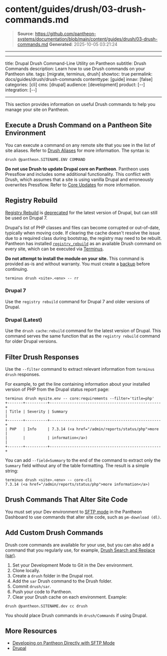 # content/guides/drush/03-drush-commands.md

> **Source**: https://github.com/pantheon-systems/documentation/blob/main/content/guides/drush/03-drush-commands.md
> **Generated**: 2025-10-05 03:21:24

---

---
title: Drupal Drush Command-Line Utility on Pantheon
subtitle: Drush Commands
description: Learn how to use Drush commands on your Pantheon site.
tags: [migrate, terminus, drush]
showtoc: true
permalink: docs/guides/drush/drush-commands
contenttype: [guide]
innav: [false]
categories: [cli]
cms: [drupal]
audience: [development]
product: [--]
integration: [--]


---

This section provides information on useful Drush commands to help you manage your site on Pantheon.

## Execute a Drush Command on a Pantheon Site Environment

You can execute a command on any remote site that you see in the list of site aliases. Refer to [Drush Aliases](/guides/drush/drush-aliases) for more information. The syntax is:

```bash{promptUser: user}
drush @pantheon.SITENAME.ENV COMMAND
```

<Alert title="Warning" type="danger">

**Do not use Drush to update Drupal core on Pantheon**. Pantheon uses Pressflow and includes some additional functionality. This conflict with Drush, which assumes that a site is using vanilla Drupal and erroneously overwrites Pressflow. Refer to [Core Updates](/core-updates) for more information.

</Alert>

## Registry Rebuild

<Alert title="Note" type="info" >

[Registry Rebuild](https://www.drupal.org/project/registry_rebuild) is [deprecated](https://www.drupal.org/project/registry_rebuild/issues/1785672) for the latest version of Drupal, but can still be used on Drupal 7.

</Alert>

Drupal's list of PHP classes and files can become corrupted or out-of-date, typically when moving code. If clearing the cache doesn't resolve the issue due to a required class during bootstrap, the registry may need to be rebuilt. Pantheon has installed [`registry_rebuild`](https://drupal.org/project/registry_rebuild) as an available Drush command on every site, which can be executed via [Terminus](/terminus).

**Do not attempt to install the module on your site.** This command is provided as-is and without warranty. You must create a [backup](/guides/backups) before continuing.

```bash{promptUser: user}
terminus drush <site>.<env> -- rr
```

### Drupal 7

Use the `registry rebuild` command for Drupal 7 and older versions of Drupal.

### Drupal (Latest)

Use the `drush cache:rebuild` command for the latest version of Drupal. This command serves the same function that as the `registry rebuild` command for older Drupal versions.

## Filter Drush Responses

Use the `--filter` command to extract relevant information from `terminus drush` responses.

For example, to get the line containing information about your installed version of PHP from the Drupal status report page:

```bash{outputLines:2-7}
terminus drush mysite.env -- core:requirements --filter='title=php'
+-------+----------+--------------------------------------------------+
| Title | Severity | Summary                                          |
+-------+----------+--------------------------------------------------+
| PHP   | Info     | 7.3.14 (<a href="/admin/reports/status/php">more |
|       |          | information</a>)                                 |
+-------+----------+--------------------------------------------------+
```

You can add `--field=Summary` to the end of the command to extract only the `Summary` field without any of the table formatting. The result is a simple string:

```bash{outputLines:2}
terminus drush <site>.<env> -- core-cli
7.3.14 (<a href="/admin/reports/status/php">more information</a>)
```

## Drush Commands That Alter Site Code

You must set your Dev environment to [SFTP mode](/guides/sftp) in the Pantheon Dashboard to use commands that alter site code, such as `pm-download (dl)`.

## Add Custom Drush Commands

Drush core commands are available for your use, but you can also add a command that you regularly use, for example, [Drush Search and Replace (sar)](https://www.drupal.org/project/sar).

1. Set your Development Mode to Git in the Dev environment.
1. Clone locally.
1. Create a `drush` folder in the Drupal root.
1. Add the `sar` Drush command to the Drush folder.
1. Commit `drush/sar`.
1. Push your code to Pantheon.
1. Clear your Drush cache on each environment. Example:

  ```bash{promptUser: user}
  drush @pantheon.SITENAME.dev cc drush
  ```

You should place Drush commands in `drush/Commands` if using Drupal.

## More Resources

- [Developing on Pantheon Directly with SFTP Mode](/guides/sftp)
- [Drupal](/drupal)